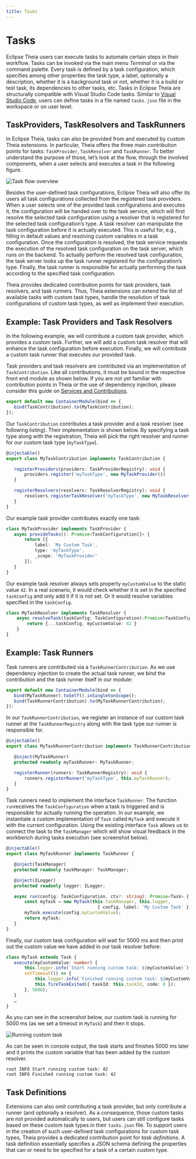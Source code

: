 ```yaml
---
title: Tasks
---
```


# Tasks

Eclipse Theia users can execute tasks to automate certain steps in their workflow.
Tasks can be invoked via the main menu *Terminal* or via the command palette.
Every task is defined by a task configuration, which specifies among other properties the task type, a label, optionally a description, whether it is a background task or not, whether it is a build or test task, its dependencies to other tasks, etc.
Tasks in Eclipse Theia are structurally compatible with Visual Studio Code tasks.
Similar to [Visual Studio Code](https://code.visualstudio.com/docs/editor/tasks), users can define tasks in a file named `tasks.json` file in the workspace or on user level.

## TaskProviders, TaskResolvers and TaskRunners

In Eclipse Theia, tasks can also be provided from and executed by custom Theia extensions.
In particular, Theia offers the three main contribution points for tasks: `TaskProvider`, `TaskResolver` and `TaskRunner`.
To better understand the purpose of those, let’s look at the flow, through the involved components, when a user selects and executes a task in the following figure.

<img src="/tasks.png" alt="Task flow overview" style="max-width: 915px">

Besides the user-defined task configurations, Eclipse Theia will also offer its users all task configurations collected from the registered task providers.
When a user selects one of the provided task configurations and executes it, the configuration will be handed over to the task service, which will first resolve the selected task configuration using a resolver that is registered for the selected task configuration’s type.
A task resolver can manipulate the task configuration before it is actually executed.
This is useful for, e.g., filling in default values and resolving custom variables in a task configuration.
Once the configuration is resolved, the task service requests the execution of the resolved task configuration on the task server, which runs on the backend.
To actually perform the resolved task configuration, the task server looks up the task runner registered for the configuration’s type.
Finally, the task runner is responsible for actually performing the task according to the specified task configuration.

Theia provides dedicated contribution points for task providers, task resolvers, and task runners.
Thus, Theia extensions can extend the list of available tasks with custom task types, handle the resolution of task configurations of custom task types, as well as implement their execution.

## Example: Task Providers and Task Resolvers

In the following example, we will contribute a custom task provider, which provides a custom task.
Further, we will add a custom task resolver that will enhance the task configuration before execution.
Finally, we will contribute a custom task runner that executes our provided task.

Task providers and task resolvers are contributed via an implementation of `TaskContribution`.
Like all contributions, it must be bound in the respective front end module as shown below.
If you are not yet familiar with contribution points in Theia or the use of dependency injection, please consider this guide on [Services and Contributions](https://theia-ide.org/docs/services_and_contributions/).

``` typescript
export default new ContainerModule(bind => {
   bind(TaskContribution).to(MyTaskContribution);
});
```

Our `TaskContribution` contributes a task provider and a task resolver (see following listing). Their implementation is shown below. By specifying a task type along with the registration, Theia will pick the right resolver and runner for our custom task type (`myTaskType`).

``` typescript
@injectable()
export class MyTaskContribution implements TaskContribution {

   registerProviders(providers: TaskProviderRegistry): void {
       providers.register('myTaskType', new MyTaskProvider())
   }

   registerResolvers(resolvers: TaskResolverRegistry): void {
       resolvers.registerTaskResolver('myTaskType', new MyTaskResolver())
   }
}
```

Our example task provider contributes exactly one task:

``` typescript
class MyTaskProvider implements TaskProvider {
   async provideTasks(): Promise<TaskConfiguration[]> {
       return [{
           label: 'My Custom Task',
           type: 'myTaskType',
           _scope: 'MyTaskProvider'
       }];
   }
}
```

Our example task resolver always sets property `myCustomValue` to the static value `42`.
In a real scenario, it would check whether it is set in the specified `taskConfig` and only add it if it is not set. Or it would resolve variables specified in the `taskConfig`.

``` typescript
class MyTaskResolver implements TaskResolver {
    async resolveTask(taskConfig: TaskConfiguration):Promise<TaskConfiguration> {
        return {...taskConfig, myCustomValue: 42 }
    }
}
```

## Example: Task Runners

Task runners are contributed via a `TaskRunnerContribution`. As we use dependency injection to create the actual task runner, we bind the contribution and the task runner itself in our module:

``` typescript
export default new ContainerModule(bind => {
   bind(MyTaskRunner).toSelf().inSingletonScope();
   bind(TaskRunnerContribution).to(MyTaskRunnerContribution);
});
```

In our `TaskRunnerContribution`, we register an instance of our custom task runner at the `TaskRunnerRegistry` along with the task type our runner is responsible for.

``` typescript
@injectable()
export class MyTaskRunnerContribution implements TaskRunnerContribution {

   @inject(MyTaskRunner)
   protected readonly myTaskRunner: MyTaskRunner;

   registerRunner(runners: TaskRunnerRegistry): void {
       runners.registerRunner('myTaskType', this.myTaskRunner);
   }
}
```

Task runners need to implement the interface `TaskRunner`.
The function `run`receives the `TaskConfiguration` when a task is triggered and is responsible for actually running the operation.
In our example, we instantiate a custom implementation of `Task` called `MyTask` and execute it with the current configuration.
Using the existing interface `Task` allows us to connect the task to the `TaskManager` which will show visual feedback in the workbench during tasks execution (see screenshot below).

``` typescript
@injectable()
export class MyTaskRunner implements TaskRunner {

   @inject(TaskManager)
   protected readonly taskManager: TaskManager;

   @inject(ILogger)
   protected readonly logger: ILogger;

   async run(config: TaskConfiguration, ctx?: string): Promise<Task> {
       const myTask = new MyTask(this.taskManager, this.logger,
                                   { config, label: 'My Custom Task' });
       myTask.execute(config.myCustomValue);
       return myTask;
   }
}
```

Finally, our custom task configuration will wait for 5000 ms and then print out the custom value we have added in our task resolver before:

``` typescript
class MyTask extends Task {
   execute(myCustomValue: number) {
       this.logger.info(`Start running custom task: ${myCustomValue}`);
       setTimeout(() => {
           this.logger.info(`Finished running custom task: ${myCustomValue}`);
           this.fireTaskExited({ taskId: this.taskId, code: 0 });
       }, 5000);
   }
   …
}
```

As you can see in the screenshot below, our custom task is running for 5000 ms (as we set a timeout in `MyTask`) and then it stops.

<img src="/running-custom-task.gif" alt="Running custom task" style="max-width: 702px">

As can be seen in console output, the task starts and finishes 5000 ms later and it prints the custom variable that has been added by the custom resolver.

```
root INFO Start running custom task: 42
root INFO Finished running custom task: 42
```

## Task Definitions

Extensions can also omit contributing a task provider, but only contribute a runner (and optionally a resolver).
As a consequence, those custom tasks are not provided automatically to users, but users can still configure tasks based on these custom task types in their `tasks.json` file.
To support users in the creation of such user-defined task configurations for custom task types, Theia provides a dedicated contribution point for *task definitions*.
A task definition essentially specifies a JSON schema defining the properties that can or need to be specified for a task of a certain custom type.
